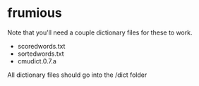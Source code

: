 # frumious
Note that you'll need a couple dictionary files for these to work. 
 - scoredwords.txt
 - sortedwords.txt
 - cmudict.0.7.a
 
All dictionary files should go into the /dict folder
